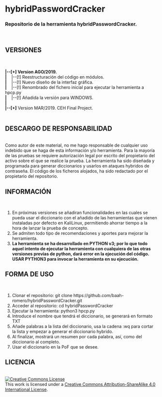 # hybridPasswordCracker
<h3>Repositorio de la herramienta hybridPasswordCracker. </h3><br>
<h2>VERSIONES</H2><br>
<br>
<b>|--[+]&nbsp;Version AGO/2019.</b><br>
 <b>|</b>&nbsp;&nbsp;&nbsp;&nbsp;|--[!] Reestructuración del código en módulos. <br>
 <b>|</b>&nbsp;&nbsp;&nbsp;&nbsp;|--[!] Nuevo diseño de la interfaz gráfica.<br>
 <b>|</b>&nbsp;&nbsp;&nbsp;&nbsp;|--[!] Renombrado del fichero inicial para ejecutar la herramienta a hpcp.py<br>
 <b>|</b>&nbsp;&nbsp;&nbsp;&nbsp;|--[!] Añadida la versión para WINDOWS.<br>
 <b>|</b><br>
<b>|--[+]</b>&nbsp;Version MAR/2019. CEH Final Project. 
<br>
<br>
<h2>DESCARGO DE RESPONSABILIDAD</H2><br>
Como autor de este material, no me hago responsable de cualquier uso indebido que se haga de esta información y/o herramienta. Para la mayoría de las pruebas se requiere autorización legal por escrito del propietario del activo sobre el que se realice la prueba.
La herramienta ha sido diseñada y programada para generar diccionarios y usarlos en ataques hybridos de contraseña.
El código de los ficheros alojados, ha sido redactado por el propietario del repositorio.

    
<h2>INFORMACIÓN</H2><br>
<ol>
    <li>En próximas versiones se añadiran funcionalidades en las cuales
    se pueda usar el diccionario con el añadido de las herramientas
    que vienen instaladas por defecto en KaliLinux, permitiendo ahorrar
    tiempo a la hora de lanzar la prueba de concepto.</li>
    <li>Se admiten todo tipo de recomendaciones y aportes 
    para mejorar la herramienta.</li>
    <li><b>La herramienta se ha desarrollado en PYTHON v3; por lo que todo aquel intento de ejecutar la herramienta con cualquiera de las otras versiones previas de python, dará error en la ejecución del código. USAR PYTHON3 para invocar la herramienta en su ejecución.</b></li>
</ol>

    
<h2>FORMA DE USO</H2><br>
<ol>
    <li>Clonar el repositorio: git clone https://github.com/baah-romero/hybridPasswordCracker.git</li>
    <li>Acceder al repositorio: cd hybridPasswordCracker</li>
    <li>Ejecutar la herramienta: python3 hpcp.py</li>
    <li>Introduce el nombre que tendrá el diccionario, se generará en formato TXT</li>
    <li>Añade palabras a la lista del diccionario, usa la cadena :wq para cortar la lista y empezar a generar el diccionario hybrido.</li>
    <li>Al finalizar, mostrará un resumen por cada palabra, así, como del diccionario al completo.</li>
    <li>Usar el diccionario en la PoF que se desee.</li>
</ol>
    
<h2>LICENCIA</H2><br>
<a rel="license" href="http://creativecommons.org/licenses/by-sa/4.0/"><img alt="Creative Commons License" style="border-width:0" src="https://i.creativecommons.org/l/by-sa/4.0/88x31.png" /></a><br />This work is licensed under a <a rel="license" href="http://creativecommons.org/licenses/by-sa/4.0/">Creative Commons Attribution-ShareAlike 4.0 International License</a>.

